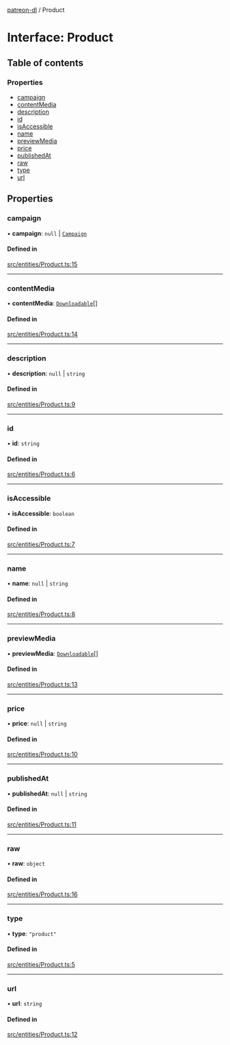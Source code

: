 [patreon-dl](../README.md) / Product

# Interface: Product

## Table of contents

### Properties

- [campaign](Product.md#campaign)
- [contentMedia](Product.md#contentmedia)
- [description](Product.md#description)
- [id](Product.md#id)
- [isAccessible](Product.md#isaccessible)
- [name](Product.md#name)
- [previewMedia](Product.md#previewmedia)
- [price](Product.md#price)
- [publishedAt](Product.md#publishedat)
- [raw](Product.md#raw)
- [type](Product.md#type)
- [url](Product.md#url)

## Properties

### campaign

• **campaign**: ``null`` \| [`Campaign`](Campaign.md)

#### Defined in

[src/entities/Product.ts:15](https://github.com/patrickkfkan/patreon-dl/blob/d381b32/src/entities/Product.ts#L15)

___

### contentMedia

• **contentMedia**: [`Downloadable`](../README.md#downloadable)[]

#### Defined in

[src/entities/Product.ts:14](https://github.com/patrickkfkan/patreon-dl/blob/d381b32/src/entities/Product.ts#L14)

___

### description

• **description**: ``null`` \| `string`

#### Defined in

[src/entities/Product.ts:9](https://github.com/patrickkfkan/patreon-dl/blob/d381b32/src/entities/Product.ts#L9)

___

### id

• **id**: `string`

#### Defined in

[src/entities/Product.ts:6](https://github.com/patrickkfkan/patreon-dl/blob/d381b32/src/entities/Product.ts#L6)

___

### isAccessible

• **isAccessible**: `boolean`

#### Defined in

[src/entities/Product.ts:7](https://github.com/patrickkfkan/patreon-dl/blob/d381b32/src/entities/Product.ts#L7)

___

### name

• **name**: ``null`` \| `string`

#### Defined in

[src/entities/Product.ts:8](https://github.com/patrickkfkan/patreon-dl/blob/d381b32/src/entities/Product.ts#L8)

___

### previewMedia

• **previewMedia**: [`Downloadable`](../README.md#downloadable)[]

#### Defined in

[src/entities/Product.ts:13](https://github.com/patrickkfkan/patreon-dl/blob/d381b32/src/entities/Product.ts#L13)

___

### price

• **price**: ``null`` \| `string`

#### Defined in

[src/entities/Product.ts:10](https://github.com/patrickkfkan/patreon-dl/blob/d381b32/src/entities/Product.ts#L10)

___

### publishedAt

• **publishedAt**: ``null`` \| `string`

#### Defined in

[src/entities/Product.ts:11](https://github.com/patrickkfkan/patreon-dl/blob/d381b32/src/entities/Product.ts#L11)

___

### raw

• **raw**: `object`

#### Defined in

[src/entities/Product.ts:16](https://github.com/patrickkfkan/patreon-dl/blob/d381b32/src/entities/Product.ts#L16)

___

### type

• **type**: ``"product"``

#### Defined in

[src/entities/Product.ts:5](https://github.com/patrickkfkan/patreon-dl/blob/d381b32/src/entities/Product.ts#L5)

___

### url

• **url**: `string`

#### Defined in

[src/entities/Product.ts:12](https://github.com/patrickkfkan/patreon-dl/blob/d381b32/src/entities/Product.ts#L12)
